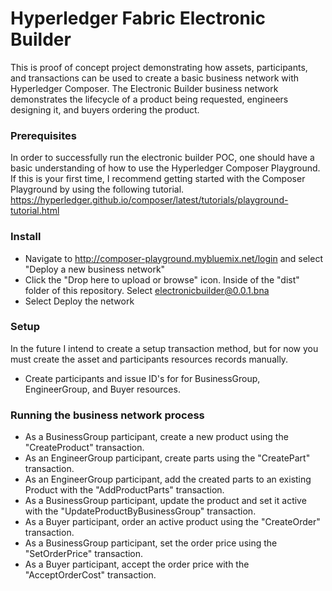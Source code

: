 # Hyperledger Fabric Electronic Builder
This is proof of concept project demonstrating how assets, participants, and transactions can be used to create a basic business network with Hyperledger Composer. The Electronic Builder business network demonstrates the lifecycle of a product being requested, engineers designing it, and buyers ordering the product.

### Prerequisites
In order to successfully run the electronic builder POC, one should have a basic understanding of how to use the Hyperledger Composer Playground. If this is your first time, I recommend getting started with the Composer Playground by using the following tutorial. https://hyperledger.github.io/composer/latest/tutorials/playground-tutorial.html


### Install
- Navigate to http://composer-playground.mybluemix.net/login and select "Deploy a new business network"
- Click the "Drop here to upload or browse" icon. Inside of the "dist" folder of this repository. Select electronicbuilder@0.0.1.bna
- Select Deploy the network

### Setup
In the future I intend to create a setup transaction method, but for now you must create the asset and participants resources records manually.

- Create participants and issue ID's for for BusinessGroup, EngineerGroup, and Buyer resources.

### Running the business network process
- As a BusinessGroup participant, create a new product using the "CreateProduct" transaction.
- As an EngineerGroup participant, create parts using the "CreatePart" transaction.
- As an EngineerGroup participant, add the created parts to an existing Product with the "AddProductParts" transaction.
- As a BusinessGroup participant, update the product and set it active with the "UpdateProductByBusinessGroup" transaction.
- As a Buyer participant, order an active product using the "CreateOrder" transaction.
- As a BusinessGroup participant, set the order price using the "SetOrderPrice" transaction.
- As a Buyer participant, accept the order price with the "AcceptOrderCost" transaction.

